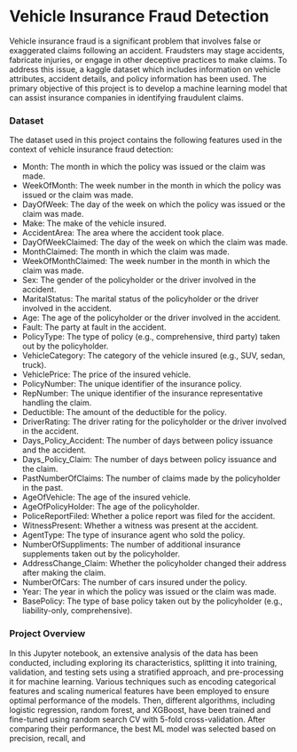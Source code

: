 # Vehicle Insurance Fraud Detection
Vehicle insurance fraud is a significant problem that involves false or exaggerated claims following an accident. Fraudsters may stage accidents, fabricate injuries, or engage in other deceptive practices to make claims. To address this issue, a kaggle dataset which includes information on vehicle attributes, accident details, and policy information has been used. The primary objective of this project is to develop a machine learning model that can assist insurance companies in identifying fraudulent claims.

### Dataset
The dataset used in this project contains the following features used in the context of vehicle insurance fraud detection:

- Month: The month in which the policy was issued or the claim was made.
- WeekOfMonth: The week number in the month in which the policy was issued or the claim was made.
- DayOfWeek: The day of the week on which the policy was issued or the claim was made.
- Make: The make of the vehicle insured.
- AccidentArea: The area where the accident took place.
- DayOfWeekClaimed: The day of the week on which the claim was made.
- MonthClaimed: The month in which the claim was made.
- WeekOfMonthClaimed: The week number in the month in which the claim was made.
- Sex: The gender of the policyholder or the driver involved in the accident.
- MaritalStatus: The marital status of the policyholder or the driver involved in the accident.
- Age: The age of the policyholder or the driver involved in the accident.
- Fault: The party at fault in the accident.
- PolicyType: The type of policy (e.g., comprehensive, third party) taken out by the policyholder.
- VehicleCategory: The category of the vehicle insured (e.g., SUV, sedan, truck).
- VehiclePrice: The price of the insured vehicle.
- PolicyNumber: The unique identifier of the insurance policy.
- RepNumber: The unique identifier of the insurance representative handling the claim.
- Deductible: The amount of the deductible for the policy.
- DriverRating: The driver rating for the policyholder or the driver involved in the accident.
- Days_Policy_Accident: The number of days between policy issuance and the accident.
- Days_Policy_Claim: The number of days between policy issuance and the claim.
- PastNumberOfClaims: The number of claims made by the policyholder in the past.
- AgeOfVehicle: The age of the insured vehicle.
- AgeOfPolicyHolder: The age of the policyholder.
- PoliceReportFiled: Whether a police report was filed for the accident.
- WitnessPresent: Whether a witness was present at the accident.
- AgentType: The type of insurance agent who sold the policy.
- NumberOfSuppliments: The number of additional insurance supplements taken out by the policyholder.
- AddressChange_Claim: Whether the policyholder changed their address after making the claim.
- NumberOfCars: The number of cars insured under the policy.
- Year: The year in which the policy was issued or the claim was made.
- BasePolicy: The type of base policy taken out by the policyholder (e.g., liability-only, comprehensive).

### Project Overview
In this Jupyter notebook, an extensive analysis of the data has been conducted, including exploring its characteristics, splitting it into training, validation, and testing sets using a stratified approach, and pre-processing it for machine learning. Various techniques such as encoding categorical features and scaling numerical features have been employed to ensure optimal performance of the models. Then, different algorithms, including logistic regression, random forest, and XGBoost, have been trained and fine-tuned using random search CV with 5-fold cross-validation. After comparing their performance, the best ML model was selected based on precision, recall, and


